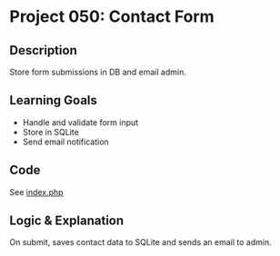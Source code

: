 # Project 050: Contact Form

## Description
Store form submissions in DB and email admin.

## Learning Goals
- Handle and validate form input
- Store in SQLite
- Send email notification

## Code
See [index.php](index.php)

## Logic & Explanation
On submit, saves contact data to SQLite and sends an email to admin.
